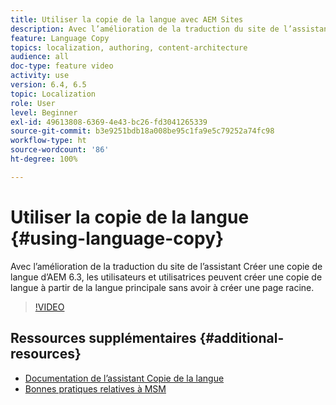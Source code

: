 ```yaml
---
title: Utiliser la copie de la langue avec AEM Sites
description: Avec l’amélioration de la traduction du site de l’assistant Créer une copie de langue d’AEM, les utilisateurs et utilisatrices peuvent créer une copie de langue à partir de la langue principale sans avoir à créer une page racine.
feature: Language Copy
topics: localization, authoring, content-architecture
audience: all
doc-type: feature video
activity: use
version: 6.4, 6.5
topic: Localization
role: User
level: Beginner
exl-id: 49613808-6369-4e43-bc26-fd3041265339
source-git-commit: b3e9251bdb18a008be95c1fa9e5c79252a74fc98
workflow-type: ht
source-wordcount: '86'
ht-degree: 100%

---
```


# Utiliser la copie de la langue {#using-language-copy}

Avec l’amélioration de la traduction du site de l’assistant Créer une copie de langue d’AEM 6.3, les utilisateurs et utilisatrices peuvent créer une copie de langue à partir de la langue principale sans avoir à créer une page racine.

>[!VIDEO](https://video.tv.adobe.com/v/17116?quality=12&learn=on)

## Ressources supplémentaires {#additional-resources}

* [Documentation de l’assistant Copie de la langue](https://experienceleague.adobe.com/docs/experience-manager-65/administering/introduction/tc-wizard.html?lang=fr)
* [Bonnes pratiques relatives à MSM](https://experienceleague.adobe.com/docs/experience-manager-65/administering/introduction/msm-best-practices.html?lang=fr)
